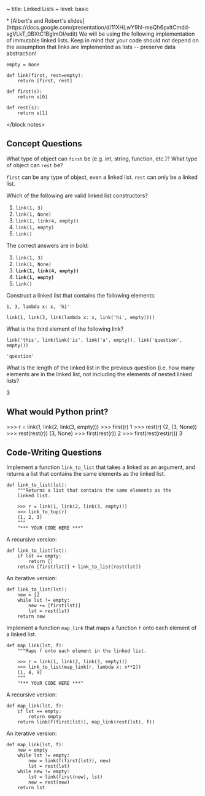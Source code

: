 ~ title: Linked Lists
~ level: basic

<block references>
* [Albert's and Robert's
  slides](https://docs.google.com/presentation/d/11XHLwY9hI-meQh6pxltCmdd-sgVLkT_0BXtC1BglmOI/edit)
</block references>

<block notes>
We will be using the following implementation of immutable linked
lists. Keep in mind that your code should not depend on the assumption
that links are implemented as lists -- preserve data abstraction!

    empty = None

    def link(first, rest=empty):
        return [first, rest]

    def first(s):
        return s[0]

    def rest(s):
        return s[1]
</block notes>

<block contents>

Concept Questions
-----------------

<question>

What type of object can `first` be (e.g.  int, string, function, etc.)?
What type of object can `rest` be?

<solution>

`first` can be any type of object, even a linked list. `rest` can only be a
linked list.

</solution>

<question>

Which of the following are valid linked list constructors?

1. `link(1, 3)`
2. `link(1, None)`
3. `link(1, link(4, empty))`
4. `link(1, empty)`
5. `link()`

<solution>

The correct answers are in bold:

1. `link(1, 3)`
2. `link(1, None)`
3. **`link(1, link(4, empty))`**
4. **`link(1, empty)`**
5. `link()`

</solution>

<question>

Construct a linked list that contains the following elements:

    1, 3, lambda x: x, 'hi'

<solution>

    link(1, link(3, link(lambda x: x, link('hi', empty))))

</solution>

<question>

What is the third element of the following link?

    link('this', link(link('is', link('a', empty)), link('question', empty)))

<solution>

`'question'`

</solution>

<question>

What is the length of the linked list in the previous question (i.e.
how many elements are in the linked list, not including the elements of
nested linked lists?

<solution>

3

</solution>

What would Python print?
------------------------

<question>

<prompt>
    >>> r = link(1, link(2, link(3, empty)))
    >>> first(r)
    1
    >>> rest(r)
    (2, (3, None))
    >>> rest(rest(r))
    (3, None)
    >>> first(rest(r))
    2
    >>> first(rest(rest(r)))
    3
</prompt>

Code-Writing Questions
----------------------

<question>

Implement a function `link_to_list` that takes a linked as an argument,
and returns a list that contains the same elements as the linked list.

    def link_to_list(lst):
        """Returns a list that contains the same elements as the
        linked list.

        >>> r = link(1, link(2, link(3, empty)))
        >>> link_to_tup(r)
        (1, 2, 3)
        """
        "*** YOUR CODE HERE ***"

<solution>

A recursive version:

    def link_to_list(lst):
        if lst == empty:
            return []
        return [first(lst)] + link_to_list(rest(lst))

An iterative version:

    def link_to_list(lst):
        new = []
        while lst != empty:
            new += [first(lst)]
            lst = rest(lst)
        return new

</solution>

<question>

Implement a function `map_link` that maps a function `f` onto each element of
a linked list.

    def map_link(lst, f):
        """Maps f onto each element in the linked list.

        >>> r = link(1, link(2, link(3, empty)))
        >>> link_to_list(map_link(r, lambda x: x**2))
        [1, 4, 9]
        """
        "*** YOUR CODE HERE ***"

<solution>

A recursive version:

    def map_link(lst, f):
        if lst == empty:
            return empty
        return link(f(first(lst)), map_link(rest(lst), f))

An iterative version:

    def map_link(lst, f):
        new = empty
        while lst != empty:
            new = link(f(first(lst)), new)
            lst = rest(lst)
        while new != empty:
            lst = link(first(new), lst)
            new = rest(new)
        return lst

</solution>
</block contents>
